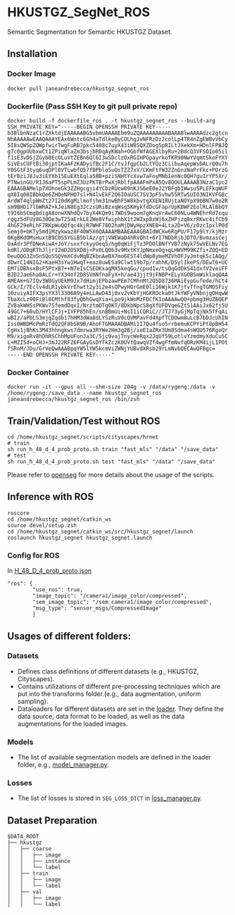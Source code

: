 # HKUSTGZ_SegNet_ROS

Semantic Segmentation for Semantic HKUSTGZ Dataset.

## Installation

### Docker Image

```
docker pull janeandrebecca/hkustgz_segnet_ros
```

### Dockerfile (Pass SSH Key to git pull private repo)

```
docker build -f dockerfile_ros . -t hkustgz_segnet_ros --build-arg SSH_PRIVATE_KEY="-----BEGIN OPENSSH PRIVATE KEY-----
b3BlbnNzaC1rZXktdjEAAAAABG5vbmUAAAAEbm9uZQAAAAAAAAABAAABlwAAAAdzc2gtcn
NhAAAAAwEAAQAAAYEAx6Wntc6Gh4aTdlkeByCOLhgJvNFRzDz2colLp4TR4nZgEWBvVbCy
5I8sQWSpZQWpfwirTwgFuRB7pkc5408c7uyX43iW8SQXZDog5pRILtJXekXm+HDnlFPBJQ
g7c0gpUUbxwCt1ZPiqWlaZm3bsjbR0qAyKWah+OGbfWfAGEXlbyRu+2BdcQ3VFSO1o05il
f1sE3vDSjZGyb0EcOLuVtZEBn6Ql6I3wSDclzOxRGIHPGpayrkofKR90NwYVqmtSkoFYXY
SiVEsCUFtBi30jptIKaAF2KADyifBc2F1C/tvJfgpCb2LtYOz3CiibuAqepWsDALrQ0u7h
Y0SGtF3tyq6uqDPl0VTLwbfQ57fBPbloSuQsTZZ7xV/CKmFtfW3ZZnGnzNaPrFkc+POrzG
tErBziJ8Jv3iEYXb15EuEXtEqla5BB+pziSNHtYcXvw7aFoyMNbIenNc0QH7gu1rYP5Xr/
PTNwinGU/R1J6aPT5spPLmZ3UzPKTBrPwXjRblfpAAAFmPxA5Qv8QOULAAAAB3NzaC1yc2
EAAAGBAMelp7XOhoeGk3ZZHgcgji4YCbzRUcw89nKJS6eE0eJ2YBFgb1WwsuSPLEFkqWUF
qX8Iq08IBbkQe6ZHOeNPHO7sl+N4lvEkF2Q6IOaUSC7SV3pF5vhw55RTwSUIO3NIKVFG8c
ArdWT4qlpWmZt27I20dKgMilmofjhm31nwBhF5W8kbvtgXXEN1RUjtaNOYpX9bBN7w0o2R
sm9BHDi7lbWRAZ+kJeiN8Eg3JczsURiBzxqWsq5KHykfdDcGFaprUpKBWF2EolRLAlBbQY
t9I6bSCmgBdigA8onwXNhdQv7byX4KQm9i7WDs9woom7gKnqVrAwC60NLu4WNEhrRd7cqu
rqgz5dFUy8G30Oe3wT25aErkLE2We8VfwiphbX1t2WZxp8zWj6xZHPjzq8xrRKwc4ifCb9
4hGF29eRLhF7RKpWuQQfqc4kjR7WHF78O2haMjDWyHpzXNEB+4Lta2D+V6/z0zcIpxlP0d
Semj0+bKTy5md1Mzykwaz8F40W5X6QAAAAMBAAEAAAGBAIdWCkw6RgPU/F17p9lY/kjMzr
0KgBKdOMsHuxtB9C055YGiB5blAz/gtjVWEWaD4hRVQht+6rI7NDbRjbJDTO/BvmzasCej
OaAdr3PfDNeAiwA+JoY/sxxfckyyOeq5/hg0qWiFjTz3PDOlBNfYVB7zNyk75wVELNv7EG
kdRl/ODqRThJljrI2mD2OSXD8j+PxOLQ0b3v9MxtKYJpNmxeOg+qLHWVM99KZfi+ZQQ+ED
DeuOQG3ZnSn5QoSSQVmXCdvMqBZkbnAeBX7mo6EST4ldWp8ymeMZVhOFJyJmtqkSc1AQg/
dDwrC14NIG2+KaeH3sYw1HwqT+eaz8uwESa9Clwt19b7p/rahhK/D5ylIkePS/DEwT6+UC
EM7iDBhsxBsF5PtxB7++N7eIsCSEDKxagMX5keqGu/cpud1v/tsQqGdOkS41dxfV2veiFF
BJD2Jae6ha8ALCr+YX34of2D8SVmNfnaFyX+h/ae43jjt9jFNBP+ELyXGOBSmWiklaqQAA
AMEAm+G7IQv3W8GyUEkM9Jx7dHimjEPbzawPEm7CMhnMt2Q5D8736MAiEypGufede/hCt4
GCk/I/7Eclv4dLR1ybkVrEhwtt2y3i2e4sQPwyHOrGmE0li16Wjk1K7jtvTfngTGMOSFiy
10zuiyAIFX3psYX3l3306A9y4eLLAwD43j0xv2vKbYjHGKROcka0tJkYWFyVNbnjgOHqwW
TbaXcLz90FiBl8CMthf83fyQbhGwqXia+Lpo9jkWoMzFDCfK1oAAAAwQD+pbmg3HuZBQEP
ZV8akWHSsPKWv7SfemdDqxI/NrztmOTg0KT/8DkbNpcS8gXfUFDVqeGZtS1AAiJx62fj5U
49GC7+60ub/HYlCFJj+IYFP85hEn/snBBmUi+NsI1iCQRiC//JTJ73yGjMpTqjNk5fFqAi
wBIz/aPbLS3mjqZqdb17hHM3dWa8dLYSzRuV0cQVMPavFd4XpfTCDOwm8uLcB7bDJcUhIN
Iss0WBDMcPmRzTdQ2QF8bSR9B/AhoFTGMAAADBAMi1I7Qu4fuo5rrbemuKCPYiPt8pBH54
CgHx1jBhKs3M43hhngkws7dmrwa3RYWe2Hm3g2Bj/ieE1aZRx3Um8Sdma4sWQU576RgoQr
M9/xigoRv8hDhRSChhMpUFonJa3C/Sjc9vajTnycWeRqx2JqUf59LotlvYzmdmyXduCu5C
L+MZI5d+oCHJ+3mJ22RFZ6FGAyGsDYTkZczK0UVtQawqVZf4wgFfmNvfqORzKM4ijL1POt
fSRnM/JDu/GrVeQwAAABpqYW5lYW5kcmViZWNjYUBvdXRsb29rLmNvbQECAwQFBgc=
-----END OPENSSH PRIVATE KEY-----"
```

### Docker Container

```
docker run -it --gpus all --shm-size 204g -v /data/rygeng:/data -v /home/rygeng:/save_data --name hkustgz_segnet_ros janeandrebecca/hkustgz_segnet_ros /bin/zsh
```

## Train/Validation/Test without ROS

```
cd /home/hkustgz_segnet/scripts/cityscapes/hrnet
# train
sh run_h_48_d_4_prob_proto.sh train "fast_mls" "/data" "/save_data"
# test
sh run_h_48_d_4_prob_proto.sh test "fast_mls" "/data" "/save_data"
```

Please refer to [openseg](https://github.com/openseg-group/openseg.pytorch) for more details about the usage of the scripts.

## Inference with ROS

```
roscore
cd /home/hkustgz_segnet/catkin_ws
source devel/setup.zsh
cd /home/hkustgz_segnet/catkin_ws/src/hkustgz_segnet/launch
roslaunch hkustgz_segnet hkustgz_segnet.launch
```

### Config for ROS

In [H_48_D_4_prob_proto.json](./configs/cityscapes/H_48_D_4_prob_proto.json)

```
"ros": {
		"use_ros": true,
		"image_topic": "/camera1/image_color/compressed",
		"sem_image_topic": "/sem_camera1/image_color/compressed",
		"msg_type": "sensor_msgs/CompressedImage"
        }
```

## Usages of different folders:

### Datasets

-   Defines class definitions of different datasets (e.g., HKUSTGZ, Cityscapes).
-   Contains utilizations of different pre-processing techniques which are put into the transforms folder.(e.g., data augmentation, uniform sampling).
-   Dataloaders for different datasets are set in the [loader](./datasets.loader). They define the data source, data format to be loaded, as well as the data augmentations for the loaded images.

### Models

-   The list of available segmentation models are defined in the loader folder, e.g., [model_manager.py](./models/model_manager.py).

### Losses

-   The list of losses is stored in `SEG_LOSS_DICT` in [loss_manager.py](./loss/loss_manager.py).

## Dataset Preparation

```
$DATA_ROOT
├── hkustgz
│   ├── coarse
│   │   ├── image
│   │   ├── instance
│   │   └── label
│   ├── train
│   │   ├── image
│   │   └── label
│   ├── val
│   │   ├── image
│   │   └── label
```
